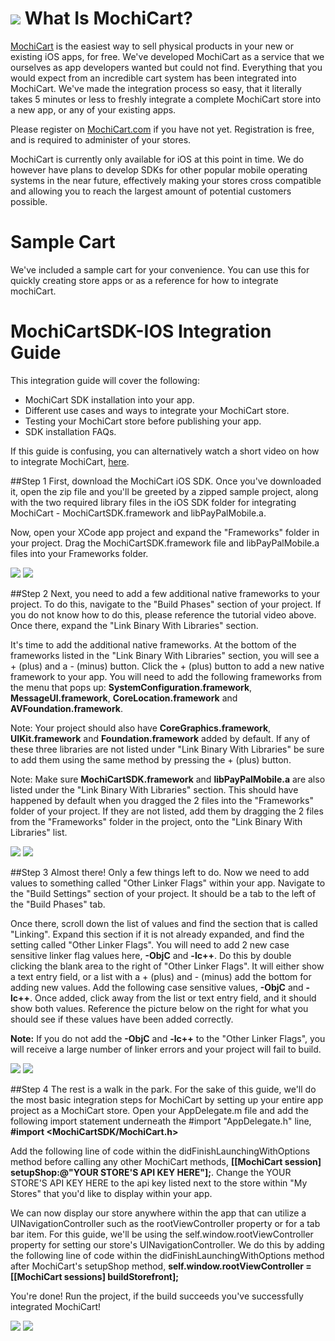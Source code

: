 ![](http://www.mochicart.com/Assets/img/github/heading.png)
What Is MochiCart?
================
[MochiCart](http://www.mochicart.com/) is the easiest way to sell physical products in your new or existing iOS apps, for free. We've developed MochiCart as a service that we ourselves as app developers wanted but could not find. Everything that you would expect from an incredible cart system has been integrated into MochiCart. We've made the integration process so easy, that it literally takes 5 minutes or less to freshly integrate a complete MochiCart store into a new app, or any of your existing apps.

Please register on [MochiCart.com](http://www.mochicart.com/) if you have not yet. Registration is free, and is required to administer of your stores.

MochiCart is currently only available for iOS at this point in time. We do however have plans to develop SDKs for other popular mobile operating systems in the near future, effectively making your stores cross compatible and allowing you to reach the largest amount of potential customers possible.

Sample Cart
================
We've included a sample cart for your convenience. You can use this for quickly creating store apps or as a reference for how to integrate mochiCart.

MochiCartSDK-IOS Integration Guide
================
This integration guide will cover the following:
- MochiCart SDK installation into your app.
- Different use cases and ways to integrate your MochiCart store.
- Testing your MochiCart store before publishing your app.
- SDK installation FAQs.

If this guide is confusing, you can alternatively watch a short video on how to integrate MochiCart, [here](https://www.youtube.com/watch?v=HvHqaedRatg).

##Step 1
First, download the MochiCart iOS SDK. Once you've downloaded it, open the zip file and you'll be greeted by a zipped sample project, along with the two required library files in the iOS SDK folder for integrating MochiCart - MochiCartSDK.framework and libPayPalMobile.a.

Now, open your XCode app project and expand the "Frameworks" folder in your project. Drag the MochiCartSDK.framework file and libPayPalMobile.a files into your Frameworks folder.

![](http://www.mochicart.com/assets/img/sdk/ios/1.png)
![](http://www.mochicart.com/assets/img/sdk/ios/2.png)

##Step 2
Next, you need to add a few additional native frameworks to your project. To do this, navigate to the "Build Phases" section of your project. If you do not know how to do this, please reference the tutorial video above. Once there, expand the "Link Binary With Libraries" section.

It's time to add the additional native frameworks. At the bottom of the frameworks listed in the "Link Binary With Libraries" section, you will see a + (plus) and a - (minus) button. Click the + (plus) button to add a new native framework to your app. You will need to add the following frameworks from the menu that pops up: **SystemConfiguration.framework**, **MessageUI.framework**, **CoreLocation.framework** and **AVFoundation.framework**.

Note: Your project should also have **CoreGraphics.framework**, **UIKit.framework** and **Foundation.framework** added by default. If any of these three libraries are not listed under "Link Binary With Libraries" be sure to add them using the same method by pressing the + (plus) button.

Note: Make sure **MochiCartSDK.framework** and **libPayPalMobile.a** are also listed under the "Link Binary With Libraries" section. This should have happened by default when you dragged the 2 files into the "Frameworks" folder of your project. If they are not listed, add them by dragging the 2 files from the "Frameworks" folder in the project, onto the "Link Binary With Libraries" list.

![](http://www.mochicart.com/assets/img/sdk/ios/3.png)
![](http://www.mochicart.com/assets/img/sdk/ios/4.png)

##Step 3
Almost there! Only a few things left to do. Now we need to add values to something called "Other Linker Flags" within your app. Navigate to the "Build Settings" section of your project. It should be a tab to the left of the "Build Phases" tab.

Once there, scroll down the list of values and find the section that is called "Linking". Expand this section if it is not already expanded, and find the setting called "Other Linker Flags". You will need to add 2 new case sensitive linker flag values here, **-ObjC** and **-lc++**. Do this by double clicking the blank area to the right of "Other Linker Flags". It will either show a text entry field, or a list with a + (plus) and - (minus) add the bottom for adding new values. Add the following case sensitive values, **-ObjC** and **-lc++**. Once added, click away from the list or text entry field, and it should show both values. Reference the picture below on the right for what you should see if these values have been added correctly.

**Note:** If you do not add the **-ObjC** and **-lc++** to the "Other Linker Flags", you will receive a large number of linker errors and your project will fail to build.

![](http://www.mochicart.com/assets/img/sdk/ios/5.png)
![](http://www.mochicart.com/assets/img/sdk/ios/6.png)

##Step 4
The rest is a walk in the park. For the sake of this guide, we'll do the most basic integration steps for MochiCart by setting up your entire app project as a MochiCart store. Open your AppDelegate.m file and add the following import statement underneath the #import "AppDelegate.h" line, **#import &lt;MochiCartSDK/MochiCart.h&gt;**

Add the following line of code within the didFinishLaunchingWithOptions method before calling any other MochiCart methods, **[[MochiCart session] setupShop:@"YOUR STORE'S API KEY HERE"];**. Change the YOUR STORE'S API KEY HERE to the api key listed next to the store within "My Stores" that you'd like to display within your app.

We can now display our store anywhere within the app that can utilize a UINavigationController such as the rootViewController property or for a tab bar item. For this guide, we'll be using the self.window.rootViewController property for setting our store's UINavigationController. We do this by adding the following line of code within the didFinishLaunchingWithOptions method after MochiCart's setupShop method, **self.window.rootViewController = [[MochiCart sessions] buildStorefront];**

You're done! Run the project, if the build succeeds you've successfully integrated MochiCart!

![](http://www.mochicart.com/assets/img/sdk/ios/7.png)
![](http://www.mochicart.com/assets/img/sdk/ios/8.png)

